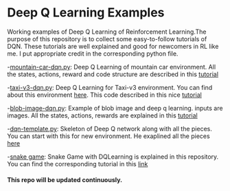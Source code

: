 # Deep Q Learning Examples
Working examples of Deep Q Learning of Reinforcement Learning.The purpose of this repository is to collect some easy-to-follow tutorials of DQN. These tutorials are well explained and good for newcomers in RL like me.  I put appropriate credit in the corresponding python file. 

-[mountain-car-dqn.py](mountain-car-dqn.py): Deep Q Learning of mountain car environment. All the states, actions, reward and code structure are described in this [tutorial](https://adventuresinmachinelearning.com/reinforcement-learning-tensorflow/)

-[taxi-v3-dqn.py](taxi-v3-dqn.py): Deep Q Learning for Taxi-v3 environment. You can find about this environment [here](https://gym.openai.com/envs/Taxi-v2/). This code described in this nice [tutorial](https://rubikscode.net/2019/07/08/deep-q-learning-with-python-and-tensorflow-2-0/)

-[blob-image-dqn.py](blob-image-dqn.py): Example of blob image and deep q learning. inputs are images. All the states, actions, rewards are explained in this [tutorial](https://pythonprogramming.net/deep-q-learning-dqn-reinforcement-learning-python-tutorial/)

-[dqn-template.py](dqn-template.py): Skeleton of Deep Q network along with all the pieces. You can start with this for new environment. He exaplined all 
the pieces [here](https://towardsdatascience.com/why-going-from-implementing-q-learning-to-deep-q-learning-can-be-difficult-36e7ea1648af)

-[snake game](https://github.com/maurock/snake-ga): Snake Game with DQLearning is explained in this repository. You can find the corresponding tutorial in this [link](https://towardsdatascience.com/how-to-teach-an-ai-to-play-games-deep-reinforcement-learning-28f9b920440a)

#### This repo will be updated continuously. 

